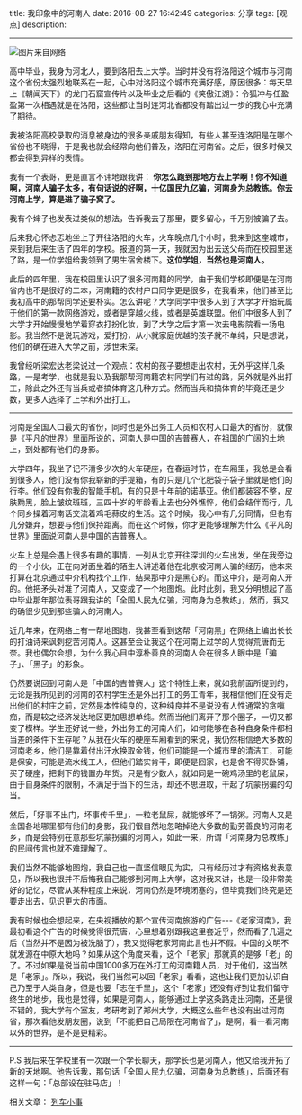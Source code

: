 title: 我印象中的河南人
date: 2016-08-27  16:42:49 
categories: 分享
tags: [观点] 
description: 



---


![图片来自网络](http://7ktu2f.com1.z0.glb.clouddn.com/henan.jpg)

高中毕业，我身为河北人，要到洛阳去上大学。当时并没有将洛阳这个城市与河南这个省份太强烈地联系在一起，心中对洛阳这个城市充满好感，原因很多：每天早上《朝闻天下》的龙门石窟宣传片以及毕业之后看的《笑傲江湖》：令狐冲与任盈盈第一次相遇就是在洛阳，这些都让当时连河北省都没有踏出过一步的我心中充满了期待。

我被洛阳高校录取的消息被身边的很多亲戚朋友得知，有些人甚至连洛阳是在哪个省份也不晓得，于是我也就会经常向他们普及，洛阳在河南省。之后，很多时候又都会得到异样的表情。
<!--more-->
我有一个表哥，更是直言不讳地跟我讲：
**你怎么跑到那地方去上学啊！你不知道啊，河南人骗子太多，有句话说的好啊，十亿国民九亿骗，河南身为总教练。你去河南上学，算是进了骗子窝了。**

我有个婶子也发表过类似的想法，告诉我去了那里，要多留心，千万别被骗了去。

后来我心怀忐忑地坐上了开往洛阳的火车，火车晚点几个小时，我来到这座城市，来到我后来生活了四年的学校。报道的第一天，我就因为出去送父母而在校园里迷了路，是一位学姐给我领到了男生宿舍楼下。**这位学姐，当然也是河南人。**

此后的四年里，我在校园里认识了很多河南籍的同学，由于我们学校即便是在河南省内也不是很好的二本，河南籍的农村户口同学更是很多，在我看来，他们甚至比我初高中的那帮同学还要朴实。怎么讲呢？大学同学中很多人到了大学才开始玩属于他们的第一款网络游戏，或者是穿越火线，或者是英雄联盟。他们中很多人到了大学才开始慢慢地学着穿衣打扮化妆，到了大学之后才第一次去电影院看一场电影。我当然不是说玩游戏，爱打扮，从小就家庭优越的孩子就不单纯，只是想说，他们的确在进入大学之前，涉世未深。

我曾经听梁宏达老梁说过一个观点：农村的孩子要想走出农村，无外乎这样几条路，一是考学，也就是我以及我那帮河南籍农村同学们有过的路，另外就是外出打工，除此之外还有当兵或者搞体育这几种方式。然而当兵和搞体育的毕竟还是少数，更多人选择了上学和外出打工。

---
河南是全国人口最大的省份，同时也是外出务工人员和农村人口最大的省份，就像是《平凡的世界》里面所说的，河南人是中国的吉普赛人，在祖国的广阔的土地上，到处都有他们的身影。

大学四年，我坐了记不清多少次的火车硬座，在春运时节，在车厢里，我总是会看到很多人，他们没有你我崭新的手提箱，有的只是几个化肥袋子袋子里就是他们的行李。他们没有你我的智能手机，有的只是十年前的诺基亚。他们都装容不整，皮肤黝黑，脸上皱纹斑斑，三四十岁的年龄看上去也分外憔悴，他们会结伴而行，几个同乡操着河南话交流着鸡毛蒜皮的生活。这个时候，我心中有几分同情，但也有几分嫌弃，想要与他们保持距离。而在这个时候，你才更能够理解为什么《平凡的世界》里面说河南人是中国的吉普赛人。

火车上总是会遇上很多有趣的事情，一列从北京开往深圳的火车出发，坐在我旁边的一个小伙，正在向对面坐着的陌生人讲述着他在北京被河南人骗的经历，他本来打算在北京通过中介机构找个工作，结果那中介是黑心的。而这中介，是河南人开的。他把矛头对准了河南人，又变成了一个地图炮。此时此刻，我又分明想起了高中毕业那年那位表哥跟我讲的「全国人民九亿骗，河南身为总教练」，然而，我又的确很少见到那些骗人的河南人。

近几年来，在网络上有一帮地图炮，我甚至看到这帮「河南黑」在网络上编出长长的打油诗来讽刺挖苦河南人。这甚至会让我这个在河南上过学的人觉得荒唐而无奈。我也偶尔会想，为什么我心目中淳朴善良的河南人会在很多人眼中是「骗子」、「黑子」的形象。

仍然要说回到河南人是「中国的吉普赛人」这个特性上来，就如我前面所提到的，无论是我所见到的河南的农村学生还是外出打工的务工青年，我相信他们在没有走出他们的村庄之前，定然是本性纯良的，这种纯良并不是说没有人性通常的贪嗔痴，而是较之经济发达地区更加思想单纯。然而当他们离开了那个圈子，一切又都变了模样。学生还好说一些，外出务工的河南人们，如何能够在各种自身条件都相当差的条件下生存呢？从我在火车的硬座车厢看到的来说，我仍然相信绝大多数的河南老乡，他们是靠着付出汗水换取金钱，他们可能是一个城市里的清洁工，可能是保安，可能是流水线工人，但他们踏实肯干，即便是回家，也是舍不得买卧铺，买了硬座，把剩下的钱置办年货。只是有少数人，就如同是一碗鸡汤里的老鼠屎，由于自身条件的限制，不满足于当下的生活，却还不思进取，干起了坑蒙拐骗的勾当。

然后，「好事不出门，坏事传千里」，一粒老鼠屎，就能够坏了一锅粥。河南人又是全国各地哪里都有他们的身影，我们很自然地忽略掉绝大多数的勤劳善良的河南老乡，而是会特别在意那些坑蒙拐骗的河南人，如此一来，所谓「河南身为总教练」的民间传言也就不难理解了。

我们当然不能够地图炮，我自己也一直坚信眼见为实，只有经历过才有资格发表意见，所以我也很并不后悔我自己能够到河南上大学，这对我来讲，也是一段非常美好的记忆，尽管从某种程度上来说，河南仍然是环境闭塞的，但毕竟我们终究是还要走出去，见识更大的市面。

我有时候也会想起来，在央视播放的那个宣传河南旅游的广告---《老家河南》，我最初看这个广告的时候觉得很荒唐，心里想着别跟我这里套近乎，然而看了几遍之后（当然并不是因为被洗脑了），我又觉得老家河南此言也并不假。中国的文明不就发源在中原大地吗？如果从这个角度来看，这个「老家」那就真的是够「老」的了。不过如果是说当前中国1000多万在外打工的河南籍人员，对于他们，这当然是「老家」。所以，我说，我们当然可以回「老家」看看，这也让我们更加认识自己乃至于人类自身，但是也要「志在千里」，这个「老家」还没有好到让我们留守终生的地步，我也是觉得，如果是河南人，能够通过上学这条路走出河南，还是很不错的，我大学有个室友，考研考到了郑州大学，大概这么些年也没有出过河南省，那次看他发朋友圈，说到「不能把自己局限在河南省了」，是啊，看一看河南以外的世界，是不是更精彩。

---
P.S 我后来在学校里有一次跟一个学长聊天，那学长也是河南人，他又给我开拓了新的天地啊。他告诉我，那句话「全国人民九亿骗，河南身为总教练」，后面还有这样一句：「总部设在驻马店」！


相关文章：
[列车小事](http://hktkdy.com/2015/07/10/201507/071002/)